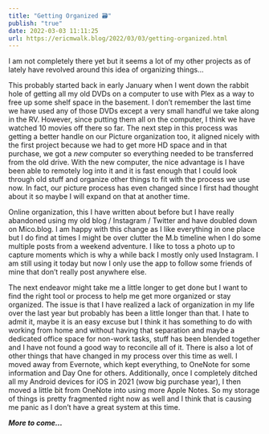 ```yaml
---
title: "Getting Organized 🗃"
publish: "true"
date: 2022-03-03 11:11:25
url: https://ericmwalk.blog/2022/03/03/getting-organized.html
---
```


I am not completely there yet but it seems a lot of my other projects as of lately have revolved around this idea of organizing things...

This probably started back in early January when I went down the rabbit hole of getting all my old DVDs on a computer to use with Plex as a way to free up some shelf space in the basement. I don’t remember the last time we have used any of those DVDs except a very small handful we take along in the RV. However, since putting them all on the computer, I think we have watched 10 movies off there so far. The next step in this process was getting a better handle on our Picture organization too, it aligned nicely with the first project because we had to get more HD space and in that purchase, we got a *new* computer so everything needed to be transferred from the old drive. With the new computer, the nice advantage is I have been able to remotely log into it and it is fast enough that I could look through old stuff and organize other things to fit with the process we use now. In fact, our picture process has even changed since I first had thought about it so maybe I will expand on that at another time.

Online organization, this I have written about before but I have really abandoned using my old blog / Instagram / Twitter and have doubled down on Mico.blog. I am happy with this change as I like everything in one place but I do find at times I might be over clutter the M.b timeline when I do some multiple posts from a weekend adventure. I like to toss a photo up to capture moments which is why a while back I mostly only used Instagram. I am still using it today but now I only use the app to follow some friends of mine that don’t really post anywhere else.

The next endeavor might take me a little longer to get done but I want to find the right tool or process to help me get more organized or stay organized. The issue is that I have realized a lack of organization in my life over the last year but probably has been a little longer than that. I hate to admit it, maybe it is an easy excuse but I think it has something to do with working from home and without having that separation and maybe a dedicated office space for non-work tasks, stuff has been blended together and I have not found a good way to reconcile all of it. There is also a lot of other things that have changed in my process over this time as well. I moved away from Evernote, which kept everything, to OneNote for some information and Day One for others. Additionally, once I completely ditched all my Android devices for iOS in 2021 (wow big purchase year), I then moved a little bit from OneNote into using more Apple Notes. So my storage of things is pretty fragmented right now as well and I think that is causing me panic as I don’t have a great system at this time.

**_More to come..._**
